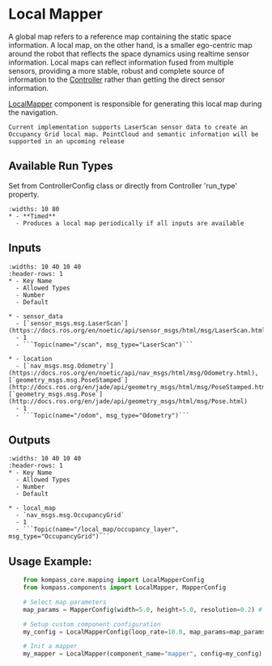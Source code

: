 # Local Mapper

A global map refers to a reference map containing the static space information. A local map, on the other hand, is a smaller ego-centric map around the robot that reflects the space dynamics using realtime sensor information. Local maps can reflect information fused from multiple sensors, providing a more stable, robust and complete source of information to the [Controller](control.md) rather than getting the direct sensor information.

[LocalMapper](../apidocs/kompass/kompass.components.mapper.md) component is responsible for generating this local map during the navigation.


```{note}
Current implementation supports LaserScan sensor data to create an Occupancy Grid local map. PointCloud and semantic information will be supported in an upcoming release
```


## Available Run Types
Set from ControllerConfig class or directly from Controller 'run_type' property.

```{list-table}
:widths: 10 80
* - **Timed**
  - Produces a local map periodically if all inputs are available
```

## Inputs

```{list-table}
:widths: 10 40 10 40
:header-rows: 1
* - Key Name
  - Allowed Types
  - Number
  - Default

* - sensor_data
  - [`sensor_msgs.msg.LaserScan`](https://docs.ros.org/en/noetic/api/sensor_msgs/html/msg/LaserScan.html)
  - 1
  - ```Topic(name="/scan", msg_type="LaserScan")```

* - location
  - [`nav_msgs.msg.Odometry`](https://docs.ros.org/en/noetic/api/nav_msgs/html/msg/Odometry.html), [`geometry_msgs.msg.PoseStamped`](http://docs.ros.org/en/jade/api/geometry_msgs/html/msg/PoseStamped.html), [`geometry_msgs.msg.Pose`](http://docs.ros.org/en/jade/api/geometry_msgs/html/msg/Pose.html)
  - 1
  - ```Topic(name="/odom", msg_type="Odometry")```

```

## Outputs

```{list-table}
:widths: 10 40 10 40
:header-rows: 1
* - Key Name
  - Allowed Types
  - Number
  - Default

* - local_map
  - `nav_msgs.msg.OccupancyGrid`
  - 1
  - ```Topic(name="/local_map/occupancy_layer", msg_type="OccupancyGrid")```
```


## Usage Example:
```python
    from kompass_core.mapping import LocalMapperConfig
    from kompass.components import LocalMapper, MapperConfig

    # Select map parameters
    map_params = MapperConfig(width=5.0, height=5.0, resolution=0.2) # 5mX5m map with 0.2m/cell resolution

    # Setup custom component configuration
    my_config = LocalMapperConfig(loop_rate=10.0, map_params=map_params)

    # Init a mapper
    my_mapper = LocalMapper(component_name="mapper", config=my_config)
```
